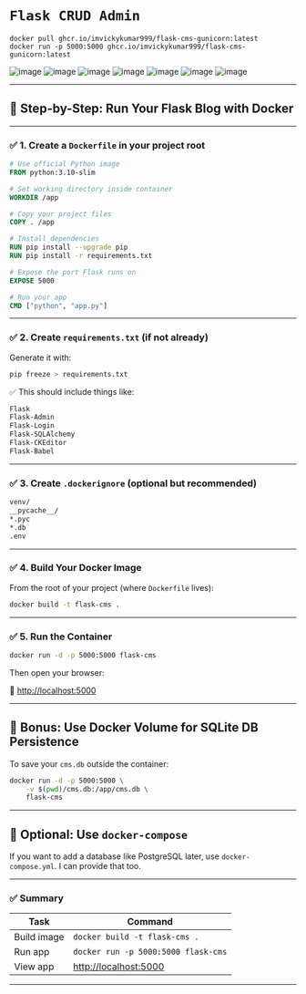# `Flask CRUD Admin`

    docker pull ghcr.io/imvickykumar999/flask-cms-gunicorn:latest
    docker run -p 5000:5000 ghcr.io/imvickykumar999/flask-cms-gunicorn:latest

![image](https://github.com/user-attachments/assets/62c24b0f-4f7b-4715-a9bd-90fc2ba985cb)
![image](https://github.com/user-attachments/assets/7eef460a-e396-4d7b-8fb3-545f11173111)
![image](https://github.com/user-attachments/assets/a021a015-2e98-40f4-948a-fc6906120e99)
![image](https://github.com/user-attachments/assets/30077fa2-5a55-4667-b958-f0357bb3735f)
![image](https://github.com/user-attachments/assets/0d22b4f9-703f-4770-9701-f5aab0947369)
![image](https://github.com/user-attachments/assets/c7d2fc00-f347-4faf-ba3f-177c915ad55f)
![image](https://github.com/user-attachments/assets/cfcdb495-a5db-483b-96d2-a66aa27864c7)

---

## 🐳 Step-by-Step: Run Your Flask Blog with Docker

---

### ✅ 1. **Create a `Dockerfile` in your project root**

```Dockerfile
# Use official Python image
FROM python:3.10-slim

# Set working directory inside container
WORKDIR /app

# Copy your project files
COPY . /app

# Install dependencies
RUN pip install --upgrade pip
RUN pip install -r requirements.txt

# Expose the port Flask runs on
EXPOSE 5000

# Run your app
CMD ["python", "app.py"]
```

---

### ✅ 2. **Create `requirements.txt`** (if not already)

Generate it with:

```bash
pip freeze > requirements.txt
```

✅ This should include things like:

```txt
Flask
Flask-Admin
Flask-Login
Flask-SQLAlchemy
Flask-CKEditor
Flask-Babel
```

---

### ✅ 3. **Create `.dockerignore` (optional but recommended)**

```txt
venv/
__pycache__/
*.pyc
*.db
.env
```

---

### ✅ 4. **Build Your Docker Image**

From the root of your project (where `Dockerfile` lives):

```bash
docker build -t flask-cms .
```

---

### ✅ 5. **Run the Container**

```bash
docker run -d -p 5000:5000 flask-cms
```

Then open your browser:

📍 [http://localhost:5000](http://localhost:5000)

---

## 🧠 Bonus: Use Docker Volume for SQLite DB Persistence

To save your `cms.db` outside the container:

```bash
docker run -d -p 5000:5000 \
    -v $(pwd)/cms.db:/app/cms.db \
    flask-cms
```

---

## 🧠 Optional: Use `docker-compose`

If you want to add a database like PostgreSQL later, use `docker-compose.yml`. I can provide that too.

---

### ✅ Summary

| Task        | Command                                        |
| ----------- | ---------------------------------------------- |
| Build image | `docker build -t flask-cms .`                  |
| Run app     | `docker run -p 5000:5000 flask-cms`            |
| View app    | [http://localhost:5000](http://localhost:5000) |

---
